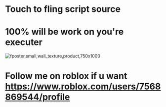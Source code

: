 # Touch to fling script source
# 100% will be work on you're executer 
![fposter,small,wall_texture,product,750x1000](https://github.com/user-attachments/assets/35f83256-1f6a-4fe8-818a-f65fa60eb803)




# Follow me on roblox if u want https://www.roblox.com/users/7568869544/profile
